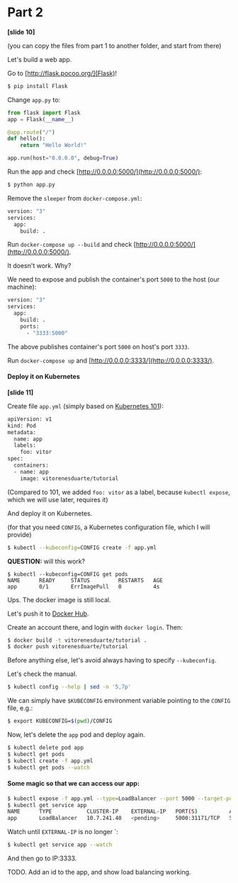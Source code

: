 # Part 2

__[slide 10]__

(you can copy the files from part 1 to another folder, and start from there)

Let's build a web app.

Go to [http://flask.pocoo.org/](Flask)!

```bash
$ pip install Flask
```

Change `app.py` to:
```python
from flask import Flask
app = Flask(__name__)

@app.route("/")
def hello():
    return "Hello World!"

app.run(host="0.0.0.0", debug=True)
```

Run the app and check [http://0.0.0.0:5000/](http://0.0.0.0:5000/):
```bash
$ python app.py
```

Remove the `sleeper` from `docker-compose.yml`:
```bash
version: "3"
services:
  app:
    build: .
```

Run `docker-compose up --build` and check [http://0.0.0.0:5000/](http://0.0.0.0:5000/).

It doesn't work. Why?

We need to expose and publish the container's port `5000` to the host (our machine):

```bash
version: "3"
services:
  app:
    build: .
    ports:
      - "3333:5000"
```

The above publishes container's port `5000` on host's port `3333`.

Run `docker-compose up` and [http://0.0.0.0:3333/](http://0.0.0.0:3333/).


#### Deploy it on Kubernetes

__[slide 11]__

Create file `app.yml` (simply based on [Kubernetes 101](https://kubernetes.io/docs/user-guide/walkthrough/)):
```bash
apiVersion: v1
kind: Pod
metadata:
  name: app
  labels:
    foo: vitor
spec:
  containers:
  - name: app
    image: vitorenesduarte/tutorial
```

(Compared to 101, we added `foo: vitor` as a label,
because `kubectl expose`, which we will use later, requires it)

And deploy it on Kubernetes.

(for that you need `CONFIG`, a Kubernetes configuration file, which I will provide)

```bash
$ kubectl --kubeconfig=CONFIG create -f app.yml
```

__QUESTION:__ will this work?

```
$ kubectl --kubeconfig=CONFIG get pods
NAME      READY     STATUS         RESTARTS   AGE
app       0/1       ErrImagePull   0          4s
```

Ups. The docker image is still local.

Let's push it to [Docker Hub](https://hub.docker.com/).

Create an account there, and login with `docker login`. Then:

```bash
$ docker build -t vitorenesduarte/tutorial .
$ docker push vitorenesduarte/tutorial
```

Before anything else, let's avoid always having to specify `--kubeconfig`.

Let's check the manual.

```bash
$ kubectl config --help | sed -n '5,7p'
```

We can simply have `$KUBECONFIG` environment variable
pointing to the `CONFIG` file, e.g.:
```bash
$ export KUBECONFIG=$(pwd)/CONFIG
```

Now, let's delete the `app` pod and deploy again.

```bash
$ kubectl delete pod app
$ kubectl get pods
$ kubectl create -f app.yml
$ kubectl get pods --watch
```

#### Some magic so that we can access our app:

```bash
$ kubectl expose -f app.yml --type=LoadBalancer --port 5000 --target-port=3333
$ kubectl get service app
NAME      TYPE           CLUSTER-IP    EXTERNAL-IP   PORT(S)          AGE
app       LoadBalancer   10.7.241.40   <pending>     5000:31171/TCP   53s
```

Watch until `EXTERNAL-IP` is no longer `<pending>:
```bash
$ kubectl get service app --watch
```

And then go to IP:3333.

TODO.
Add an id to the app,
and show load balancing working.
